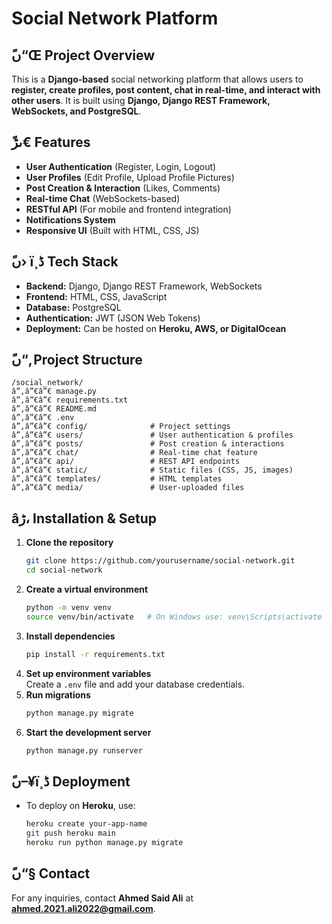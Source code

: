 # Social Network Platform

## ًں“Œ Project Overview
This is a **Django-based** social networking platform that allows users to **register, create profiles, post content, chat in real-time, and interact with other users**. It is built using **Django, Django REST Framework, WebSockets, and PostgreSQL**.

## ًںڑ€ Features
- **User Authentication** (Register, Login, Logout)
- **User Profiles** (Edit Profile, Upload Profile Pictures)
- **Post Creation & Interaction** (Likes, Comments)
- **Real-time Chat** (WebSockets-based)
- **RESTful API** (For mobile and frontend integration)
- **Notifications System**
- **Responsive UI** (Built with HTML, CSS, JS)

## ًں› ï¸ڈ Tech Stack
- **Backend:** Django, Django REST Framework, WebSockets  
- **Frontend:** HTML, CSS, JavaScript  
- **Database:** PostgreSQL  
- **Authentication:** JWT (JSON Web Tokens)  
- **Deployment:** Can be hosted on **Heroku, AWS, or DigitalOcean**  

## ًں“‚ Project Structure
```
/social_network/
â”‚â”€â”€ manage.py
â”‚â”€â”€ requirements.txt
â”‚â”€â”€ README.md
â”‚â”€â”€ .env
â”‚â”€â”€ config/              # Project settings
â”‚â”€â”€ users/               # User authentication & profiles
â”‚â”€â”€ posts/               # Post creation & interactions
â”‚â”€â”€ chat/                # Real-time chat feature
â”‚â”€â”€ api/                 # REST API endpoints
â”‚â”€â”€ static/              # Static files (CSS, JS, images)
â”‚â”€â”€ templates/           # HTML templates
â”‚â”€â”€ media/               # User-uploaded files
```

## âڑ، Installation & Setup
1. **Clone the repository**
   ```sh
   git clone https://github.com/yourusername/social-network.git
   cd social-network
   ```
2. **Create a virtual environment**
   ```sh
   python -m venv venv
   source venv/bin/activate   # On Windows use: venv\Scripts\activate
   ```
3. **Install dependencies**
   ```sh
   pip install -r requirements.txt
   ```
4. **Set up environment variables**  
   Create a `.env` file and add your database credentials.
5. **Run migrations**
   ```sh
   python manage.py migrate
   ```
6. **Start the development server**
   ```sh
   python manage.py runserver
   ```

## ًں–¥ï¸ڈ Deployment
- To deploy on **Heroku**, use:
  ```sh
  heroku create your-app-name
  git push heroku main
  heroku run python manage.py migrate
  ```

## ًں“§ Contact
For any inquiries, contact **Ahmed Said Ali** at **ahmed.2021.ali2022@gmail.com**.
